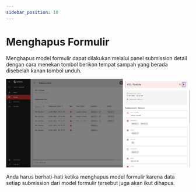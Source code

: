 ```yaml
---
sidebar_position: 10
---
```


# Menghapus Formulir

Menghapus model formulir dapat dilakukan melalui panel submission detail dengan cara menekan tombol berikon tempat sampah yang berada disebelah kanan tombol unduh.

![](/img/screenshots/website-application-usage/submissions/deleting-the-form/deleting-the-form-1.png)

Anda harus berhati-hati ketika menghapus model formulir karena data setiap submission dari model formulir tersebut juga akan ikut dihapus.